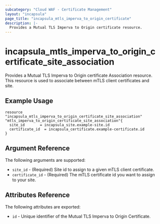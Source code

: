 ```yaml
---
subcategory: "Cloud WAF - Certificate Management"
layout: "incapsula"
page_title: "incapsula_mtls_imperva_to_origin_certificate"
description: |-
  Provides a Mutual TLS Imperva to Origin certificate resource.
---
```


# incapsula_mtls_imperva_to_origin_certificate_site_association

Provides a Mutual TLS Imperva to Origin certificate Association resource.
This resource is used to associate between mTLS client certificates and site.

## Example Usage

```hcl
resource "incapsula_mtls_imperva_to_origin_certificate_site_association" "mtls_imperva_to_origin_certificate_site_association"{
  site_id       = incapsula_site.example-site.id
  certificate_id  = incapsula_certificate.example-certificate.id
}
```

## Argument Reference

The following arguments are supported:

* `site_id` - (Required) Site id to assign to a given mTLS client certificate.
* `certificate_id` - (Required) The mTLS certificate id you want to assign to your site.

## Attributes Reference

The following attributes are exported:

* `id` - Unique identifier of the Mutual TLS Imperva to Origin Certificate.